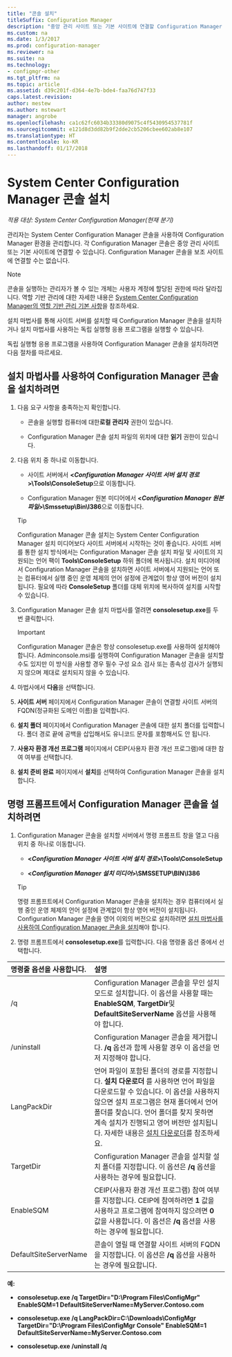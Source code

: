 ```yaml
---
title: "콘솔 설치"
titleSuffix: Configuration Manager
description: "중앙 관리 사이트 또는 기본 사이트에 연결할 Configuration Manager 콘솔을 설치하는 방법을 알아봅니다."
ms.custom: na
ms.date: 1/3/2017
ms.prod: configuration-manager
ms.reviewer: na
ms.suite: na
ms.technology:
- configmgr-other
ms.tgt_pltfrm: na
ms.topic: article
ms.assetid: d39c201f-d364-4e7b-bde4-faa76d747f33
caps.latest.revision: 
author: mestew
ms.author: mstewart
manager: angrobe
ms.openlocfilehash: ca1c62fc6034b33380d9075c4f5430954537781f
ms.sourcegitcommit: e121d8d3dd82b9f2dde2cb5206cbee602ab8e107
ms.translationtype: HT
ms.contentlocale: ko-KR
ms.lasthandoff: 01/17/2018
---
```

# <a name="install-the-system-center-configuration-manager-console"></a>System Center Configuration Manager 콘솔 설치

*적용 대상: System Center Configuration Manager(현재 분기)*

관리자는 System Center Configuration Manager 콘솔을 사용하여 Configuration Manager 환경을 관리합니다. 각 Configuration Manager 콘솔은 중앙 관리 사이트 또는 기본 사이트에 연결할 수 있습니다. Configuration Manager 콘솔을 보조 사이트에 연결할 수는 없습니다.

> [!NOTE]  
>  콘솔을 실행하는 관리자가 볼 수 있는 개체는 사용자 계정에 할당된 권한에 따라 달라집니다. 역할 기반 관리에 대한 자세한 내용은 [System Center Configuration Manager의 역할 기반 관리 기본 사항](../../../../core/understand/fundamentals-of-role-based-administration.md)을 참조하세요.  

 설치 마법사를 통해 사이트 서버를 설치할 때 Configuration Manager 콘솔을 설치하거나 설치 마법사를 사용하는 독립 실행형 응용 프로그램을 실행할 수 있습니다.  

 독립 실행형 응용 프로그램을 사용하여 Configuration Manager 콘솔을 설치하려면 다음 절차를 따르세요.  

## <a name="to-install-the-configuration-manager-console-by-using-the-setup-wizard"></a>설치 마법사를 사용하여 Configuration Manager 콘솔을 설치하려면  

1.  다음 요구 사항을 충족하는지 확인합니다.  

    -  콘솔을 실행할 컴퓨터에 대한**로컬 관리자** 권한이 있습니다.  

    -   Configuration Manager 콘솔 설치 파일의 위치에 대한 **읽기** 권한이 있습니다.  

2.  다음 위치 중 하나로 이동합니다.  

    -   사이트 서버에서 **<*Configuration Manager 사이트 서버 설치 경로*>\Tools\ConsoleSetup**으로 이동합니다.  

    -   Configuration Manager 원본 미디어에서 **<*Configuration Manager 원본 파일*>\Smssetup\Bin\I386**으로 이동합니다.  

    > [!TIP]  
    >  Configuration Manager 콘솔 설치는 System Center Configuration Manager 설치 미디어보다 사이트 서버에서 시작하는 것이 좋습니다. 사이트 서버를 통한 설치 방식에서는 Configuration Manager 콘솔 설치 파일 및 사이트의 지원되는 언어 팩이 **Tools\ConsoleSetup** 하위 폴더에 복사됩니다. 설치 미디어에서 Configuration Manager 콘솔을 설치하면 사이트 서버에서 지원되는 언어 또는 컴퓨터에서 실행 중인 운영 체제의 언어 설정에 관계없이 항상 영어 버전이 설치됩니다. 필요에 따라 **ConsoleSetup** 폴더를 대체 위치에 복사하여 설치를 시작할 수 있습니다.

3.  Configuration Manager 콘솔 설치 마법사를 열려면 **consolesetup.exe**를 두 번 클릭합니다.  

    > [!IMPORTANT]  
    >  Configuration Manager 콘솔은 항상 consolesetup.exe를 사용하여 설치해야 합니다. Adminconsole.msi를 실행하여 Configuration Manager 콘솔을 설치할 수도 있지만 이 방식을 사용할 경우 필수 구성 요소 검사 또는 종속성 검사가 실행되지 않으며 제대로 설치되지 않을 수 있습니다.  

4.  마법사에서 **다음**을 선택합니다.  

5.  **사이트 서버** 페이지에서 Configuration Manager 콘솔이 연결할 사이트 서버의 FQDN(정규화된 도메인 이름)을 입력합니다.  

6.  **설치 폴더** 페이지에서 Configuration Manager 콘솔에 대한 설치 폴더를 입력합니다. 폴더 경로 끝에 공백을 삽입해서도 유니코드 문자를 포함해서도 안 됩니다.  

7.  **사용자 환경 개선 프로그램** 페이지에서 CEIP(사용자 환경 개선 프로그램)에 대한 참여 여부를 선택합니다.  

8.  **설치 준비 완료** 페이지에서 **설치**를 선택하여 Configuration Manager 콘솔을 설치합니다.  

## <a name="to-install-the-configuration-manager-console-from-a-command-prompt"></a>명령 프롬프트에서 Configuration Manager 콘솔을 설치하려면  

1.  Configuration Manager 콘솔을 설치할 서버에서 명령 프롬프트 창을 열고 다음 위치 중 하나로 이동합니다.  

    -   **<*Configuration Manager 사이트 서버 설치 경로*>\Tools\ConsoleSetup**  

    -   **<*Configuration Manager 설치 미디어*>\SMSSETUP\BIN\I386**  

    > [!TIP]  
    >  명령 프롬프트에서 Configuration Manager 콘솔을 설치하는 경우 컴퓨터에서 실행 중인 운영 체제의 언어 설정에 관계없이 항상 영어 버전이 설치됩니다. Configuration Manager 콘솔을 영어 이외의 버전으로 설치하려면 [설치 마법사를 사용하여 Configuration Manager 콘솔을 설치](#to-install-the-configuration-manager-console-by-using-the-setup-wizard)해야 합니다.  

2.  명령 프롬프트에서 **consolesetup.exe**를 입력합니다. 다음 명령줄 옵션 중에서 선택합니다.  

|  명령줄 옵션을 사용합니다.     | 설명     |
  | :------------- | :------------- |
  |/q|Configuration Manager 콘솔을 무인 설치 모드로 설치합니다. 이 옵션을 사용할 때는 **EnableSQM**, **TargetDir**및 **DefaultSiteServerName** 옵션을 사용해야 합니다.|  
  |/uninstall|Configuration Manager 콘솔을 제거합니다. **/q** 옵션과 함께 사용할 경우 이 옵션을 먼저 지정해야 합니다.|  
  |LangPackDir|언어 파일이 포함된 폴더의 경로를 지정합니다. **설치 다운로더** 를 사용하면 언어 파일을 다운로드할 수 있습니다. 이 옵션을 사용하지 않으면 설치 프로그램은 현재 폴더에서 언어 폴더를 찾습니다. 언어 폴더를 찾지 못하면 계속 설치가 진행되고 영어 버전만 설치됩니다. 자세한 내용은 [설치 다운로더](setup-downloader.md)를 참조하세요.|  
  |TargetDir|Configuration Manager 콘솔을 설치할 설치 폴더를 지정합니다. 이 옵션은 **/q** 옵션을 사용하는 경우에 필요합니다.|  
  |EnableSQM|CEIP(사용자 환경 개선 프로그램) 참여 여부를 지정합니다. CEIP에 참여하려면 **1** 값을 사용하고 프로그램에 참여하지 않으려면 **0** 값을 사용합니다. 이 옵션은 **/q** 옵션을 사용하는 경우에 필요합니다.|  
  |DefaultSiteServerName|콘솔이 열릴 때 연결할 사이트 서버의 FQDN을 지정합니다. 이 옵션은 **/q** 옵션을 사용하는 경우에 필요합니다.|  


  **예:**

  -  **consolesetup.exe /q TargetDir="D:\Program Files\ConfigMgr" EnableSQM=1 DefaultSiteServerName=MyServer.Contoso.com**  

  -  **consolesetup.exe /q LangPackDir=C:\Downloads\ConfigMgr TargetDir="D:\Program Files\ConfigMgr Console" EnableSQM=1 DefaultSiteServerName=MyServer.Contoso.com**  

  -  **consolesetup.exe /uninstall /q**  
